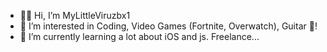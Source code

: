 - 🖐🏻 Hi, I’m MyLittleViruzbx1
- 👀 I’m interested in Coding, Video Games (Fortnite, Overwatch), Guitar 🎸!
- 🌱 I’m currently learning a lot about iOS and js.
Freelance...